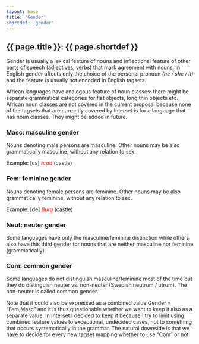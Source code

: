 ```yaml
---
layout: base
title: 'Gender'
shortdef: 'gender'
---
```


## {{ page.title }}: {{ page.shortdef }}

Gender is usually a lexical feature of nouns and inflectional
feature of other parts of speech (adjectives, verbs) that mark
agreement with nouns. In English gender affects only the choice of
the personal pronoun <I>(he / she / it)</I> and the feature is
usually not encoded in English tagsets.

African languages have analogous feature of noun classes: there
might be separate grammatical categories for flat objects, long thin
objects etc. African noun classes are not covered in the current
proposal because none of the tagsets that are currently covered by
Interset is for a language that has noun classes. They might be added
in future.

### Masc: masculine gender

Nouns denoting male persons are masculine. Other nouns may be also
grammatically masculine, without any relation to sex.

Example: [cs]
<I><span style='color: red'>hrad</span></I> (castle)

### Fem: feminine gender

Nouns denoting
female persons are feminine. Other nouns may be also grammatically
feminine, without any relation to sex.

Example: [de] <I><span style='color: red'>Burg</span></I>
(castle)

### Neut: neuter gender

Some
languages have only the masculine/feminine distinction while others
also have this third gender for nouns that are neither masculine nor
feminine (grammatically).

### Com: common gender

Some languages do not distinguish
masculine/feminine most of the time but they do distinguish neuter
vs. non-neuter (Swedish neutrum / utrum). The non-neuter is called
common gender.

Note that it
could also be expressed as a combined value Gender
= &ldquo;Fem,Masc&rdquo;
and it is thus questionable whether we want to keep it also as a
separate value. In Interset I decided to keep it because I try
to limit using combined feature values to exceptional, undecided
cases, not to something that occurs systematically in the grammar.
The
natural downside is that we have to decide for every new tagset
mapping whether to use &ldquo;Com&rdquo;
or not.
